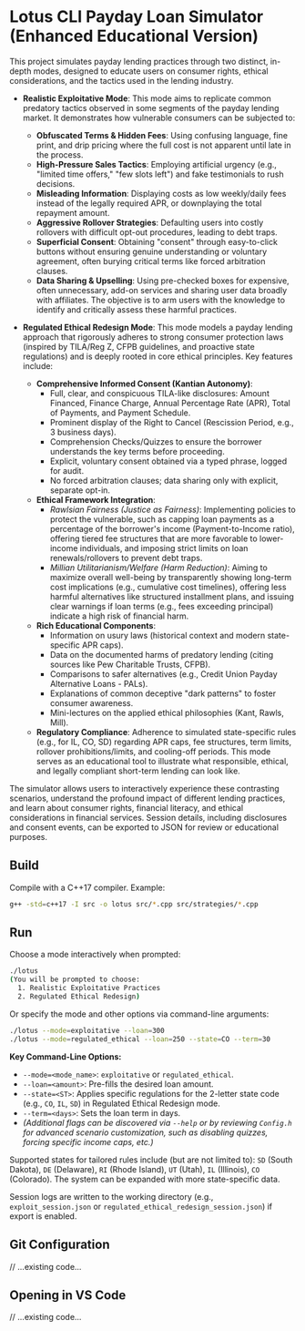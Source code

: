 # Lotus CLI Payday Loan Simulator (Enhanced Educational Version)

This project simulates payday lending practices through two distinct, in-depth modes, designed to educate users on consumer rights, ethical considerations, and the tactics used in the lending industry.

- **Realistic Exploitative Mode**: This mode aims to replicate common predatory tactics observed in some segments of the payday lending market. It demonstrates how vulnerable consumers can be subjected to:
    - **Obfuscated Terms & Hidden Fees**: Using confusing language, fine print, and drip pricing where the full cost is not apparent until late in the process.
    - **High-Pressure Sales Tactics**: Employing artificial urgency (e.g., "limited time offers," "few slots left") and fake testimonials to rush decisions.
    - **Misleading Information**: Displaying costs as low weekly/daily fees instead of the legally required APR, or downplaying the total repayment amount.
    - **Aggressive Rollover Strategies**: Defaulting users into costly rollovers with difficult opt-out procedures, leading to debt traps.
    - **Superficial Consent**: Obtaining "consent" through easy-to-click buttons without ensuring genuine understanding or voluntary agreement, often burying critical terms like forced arbitration clauses.
    - **Data Sharing & Upselling**: Using pre-checked boxes for expensive, often unnecessary, add-on services and sharing user data broadly with affiliates.
    The objective is to arm users with the knowledge to identify and critically assess these harmful practices.

- **Regulated Ethical Redesign Mode**: This mode models a payday lending approach that rigorously adheres to strong consumer protection laws (inspired by TILA/Reg Z, CFPB guidelines, and proactive state regulations) and is deeply rooted in core ethical principles. Key features include:
    - **Comprehensive Informed Consent (Kantian Autonomy)**:
        - Full, clear, and conspicuous TILA-like disclosures: Amount Financed, Finance Charge, Annual Percentage Rate (APR), Total of Payments, and Payment Schedule.
        - Prominent display of the Right to Cancel (Rescission Period, e.g., 3 business days).
        - Comprehension Checks/Quizzes to ensure the borrower understands the key terms before proceeding.
        - Explicit, voluntary consent obtained via a typed phrase, logged for audit.
        - No forced arbitration clauses; data sharing only with explicit, separate opt-in.
    - **Ethical Framework Integration**:
        - *Rawlsian Fairness (Justice as Fairness)*: Implementing policies to protect the vulnerable, such as capping loan payments as a percentage of the borrower's income (Payment-to-Income ratio), offering tiered fee structures that are more favorable to lower-income individuals, and imposing strict limits on loan renewals/rollovers to prevent debt traps.
        - *Millian Utilitarianism/Welfare (Harm Reduction)*: Aiming to maximize overall well-being by transparently showing long-term cost implications (e.g., cumulative cost timelines), offering less harmful alternatives like structured installment plans, and issuing clear warnings if loan terms (e.g., fees exceeding principal) indicate a high risk of financial harm.
    - **Rich Educational Components**:
        - Information on usury laws (historical context and modern state-specific APR caps).
        - Data on the documented harms of predatory lending (citing sources like Pew Charitable Trusts, CFPB).
        - Comparisons to safer alternatives (e.g., Credit Union Payday Alternative Loans - PALs).
        - Explanations of common deceptive "dark patterns" to foster consumer awareness.
        - Mini-lectures on the applied ethical philosophies (Kant, Rawls, Mill).
    - **Regulatory Compliance**: Adherence to simulated state-specific rules (e.g., for IL, CO, SD) regarding APR caps, fee structures, term limits, rollover prohibitions/limits, and cooling-off periods.
    This mode serves as an educational tool to illustrate what responsible, ethical, and legally compliant short-term lending can look like.

The simulator allows users to interactively experience these contrasting scenarios, understand the profound impact of different lending practices, and learn about consumer rights, financial literacy, and ethical considerations in financial services. Session details, including disclosures and consent events, can be exported to JSON for review or educational purposes.

## Build
Compile with a C++17 compiler. Example:

```bash
g++ -std=c++17 -I src -o lotus src/*.cpp src/strategies/*.cpp
```

## Run
Choose a mode interactively when prompted:
```bash
./lotus 
(You will be prompted to choose: 
  1. Realistic Exploitative Practices
  2. Regulated Ethical Redesign)
```
Or specify the mode and other options via command-line arguments:
```bash
./lotus --mode=exploitative --loan=300
./lotus --mode=regulated_ethical --loan=250 --state=CO --term=30 
```

**Key Command-Line Options:**
- `--mode=<mode_name>`: `exploitative` or `regulated_ethical`.
- `--loan=<amount>`: Pre-fills the desired loan amount.
- `--state=<ST>`: Applies specific regulations for the 2-letter state code (e.g., `CO`, `IL`, `SD`) in Regulated Ethical Redesign mode.
- `--term=<days>`: Sets the loan term in days.
- *(Additional flags can be discovered via `--help` or by reviewing `Config.h` for advanced scenario customization, such as disabling quizzes, forcing specific income caps, etc.)*

Supported states for tailored rules include (but are not limited to): `SD` (South Dakota), `DE` (Delaware), `RI` (Rhode Island), `UT` (Utah), `IL` (Illinois), `CO` (Colorado). The system can be expanded with more state-specific data.

Session logs are written to the working directory (e.g., `exploit_session.json` or `regulated_ethical_redesign_session.json`) if export is enabled.

## Git Configuration
// ...existing code...
## Opening in VS Code
// ...existing code...
